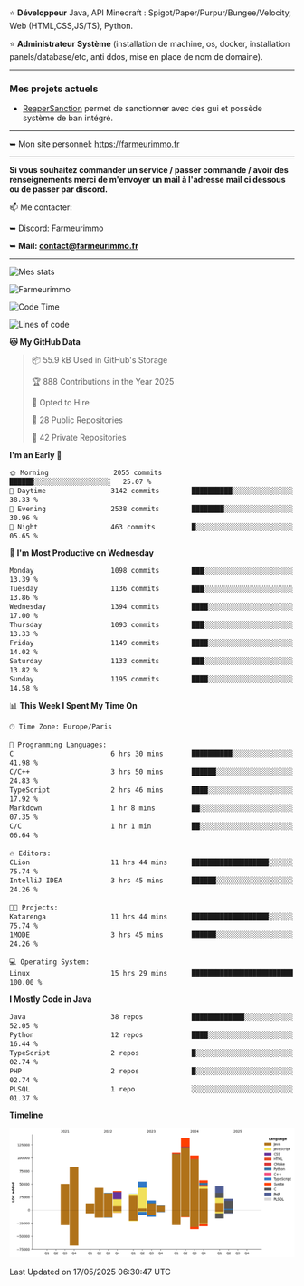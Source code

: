 ⭐ **Développeur** Java, API Minecraft : Spigot/Paper/Purpur/Bungee/Velocity, Web (HTML,CSS,JS/TS), Python.

⭐ **Administrateur Système** (installation de machine, os, docker, installation panels/database/etc, anti ddos, mise en place de nom de domaine).

---

### Mes projets actuels
- [ReaperSanction](https://www.spigotmc.org/resources/reapersanction.89580/) permet de sanctionner avec des gui et possède système de ban intégré.

---

➥ Mon site personnel: https://farmeurimmo.fr

---

**Si vous souhaitez commander un service / passer commande / avoir des renseignements merci de m'envoyer un mail à l'adresse mail ci dessous ou de passer par discord.**

📫 Me contacter:
 
   ➥ Discord: Farmeurimmo
   
   ➥ **Mail: contact@farmeurimmo.fr**

---

![Mes stats](https://github-readme-stats.farmeurimmo.fr/api?username=Farmeurimmo&count_private=true&show_icons=true&theme=radical)

<img src="https://komarev.com/ghpvc/?username=Farmeurimmo" alt="Farmeurimmo" />

<!--START_SECTION:waka-->
![Code Time](http://img.shields.io/badge/Code%20Time-2%2C023%20hrs%2058%20mins-blue)

![Lines of code](https://img.shields.io/badge/From%20Hello%20World%20I%27ve%20Written-848.6%20thousand%20lines%20of%20code-blue)

**🐱 My GitHub Data** 

> 📦 55.9 kB Used in GitHub's Storage 
 > 
> 🏆 888 Contributions in the Year 2025
 > 
> 💼 Opted to Hire
 > 
> 📜 28 Public Repositories 
 > 
> 🔑 42 Private Repositories 
 > 
**I'm an Early 🐤** 

```text
🌞 Morning                2055 commits        ██████░░░░░░░░░░░░░░░░░░░   25.07 % 
🌆 Daytime                3142 commits        ██████████░░░░░░░░░░░░░░░   38.33 % 
🌃 Evening                2538 commits        ████████░░░░░░░░░░░░░░░░░   30.96 % 
🌙 Night                  463 commits         █░░░░░░░░░░░░░░░░░░░░░░░░   05.65 % 
```
📅 **I'm Most Productive on Wednesday** 

```text
Monday                   1098 commits        ███░░░░░░░░░░░░░░░░░░░░░░   13.39 % 
Tuesday                  1136 commits        ███░░░░░░░░░░░░░░░░░░░░░░   13.86 % 
Wednesday                1394 commits        ████░░░░░░░░░░░░░░░░░░░░░   17.00 % 
Thursday                 1093 commits        ███░░░░░░░░░░░░░░░░░░░░░░   13.33 % 
Friday                   1149 commits        ████░░░░░░░░░░░░░░░░░░░░░   14.02 % 
Saturday                 1133 commits        ███░░░░░░░░░░░░░░░░░░░░░░   13.82 % 
Sunday                   1195 commits        ████░░░░░░░░░░░░░░░░░░░░░   14.58 % 
```


📊 **This Week I Spent My Time On** 

```text
🕑︎ Time Zone: Europe/Paris

💬 Programming Languages: 
C                        6 hrs 30 mins       ██████████░░░░░░░░░░░░░░░   41.98 % 
C/C++                    3 hrs 50 mins       ██████░░░░░░░░░░░░░░░░░░░   24.83 % 
TypeScript               2 hrs 46 mins       ████░░░░░░░░░░░░░░░░░░░░░   17.92 % 
Markdown                 1 hr 8 mins         ██░░░░░░░░░░░░░░░░░░░░░░░   07.35 % 
C/C                      1 hr 1 min          ██░░░░░░░░░░░░░░░░░░░░░░░   06.64 % 

🔥 Editors: 
CLion                    11 hrs 44 mins      ███████████████████░░░░░░   75.74 % 
IntelliJ IDEA            3 hrs 45 mins       ██████░░░░░░░░░░░░░░░░░░░   24.26 % 

🐱‍💻 Projects: 
Katarenga                11 hrs 44 mins      ███████████████████░░░░░░   75.74 % 
1MODE                    3 hrs 45 mins       ██████░░░░░░░░░░░░░░░░░░░   24.26 % 

💻 Operating System: 
Linux                    15 hrs 29 mins      █████████████████████████   100.00 % 
```

**I Mostly Code in Java** 

```text
Java                     38 repos            █████████████░░░░░░░░░░░░   52.05 % 
Python                   12 repos            ████░░░░░░░░░░░░░░░░░░░░░   16.44 % 
TypeScript               2 repos             █░░░░░░░░░░░░░░░░░░░░░░░░   02.74 % 
PHP                      2 repos             █░░░░░░░░░░░░░░░░░░░░░░░░   02.74 % 
PLSQL                    1 repo              ░░░░░░░░░░░░░░░░░░░░░░░░░   01.37 % 
```



**Timeline**

![Lines of Code chart](https://raw.githubusercontent.com/Farmeurimmo/Farmeurimmo/main/assets/bar_graph.png)


 Last Updated on 17/05/2025 06:30:47 UTC
<!--END_SECTION:waka-->
